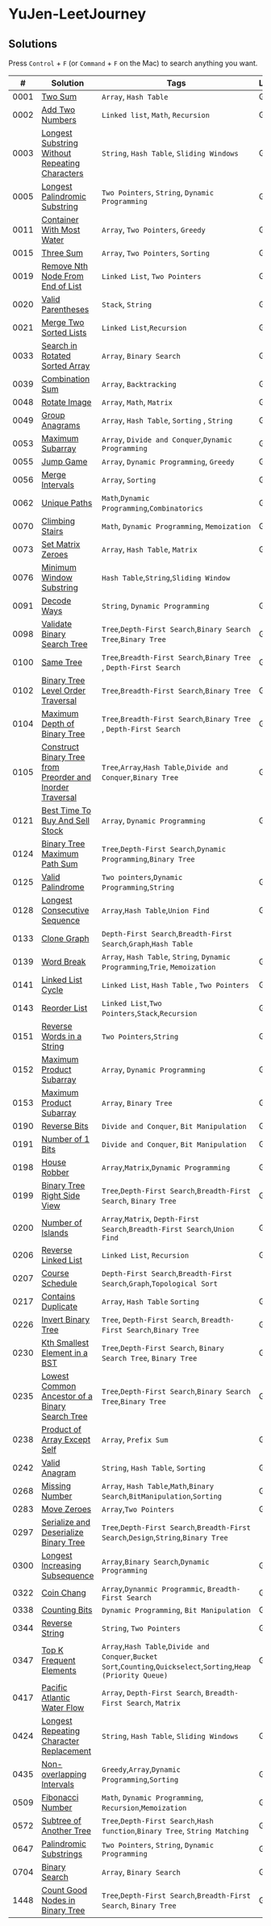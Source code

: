 # YuJen-LeetJourney



## Solutions

Press `Control` + `F` (or `Command` + `F` on the Mac) to search anything you want.

| #    | Solution                                                                                                                             | Tags                                                                                                               | Languages  | Difficulty |
| ---- | ------------------------------------------------------------------------------------------------------------------------------------ | ------------------------------------------------------------------------------------------------------------------ | ---------- | ---------- |
| 0001 | [Two Sum](./Easy/1_Two_Sum/)                                                                                                         | `Array`, `Hash Table`                                                                                              | Go, Python | Easy       |
| 0002 | [Add Two Numbers](./Medium/2_Add_Two_Numbers/)                                                                                       | `Linked list`, `Math`, `Recursion`                                                                                 | Go         | Medium     |
| 0003 | [Longest Substring Without Repeating Characters](./Medium/3_Longest_Substring_Without_Repeating_Characters/)                         | `String`, `Hash Table`, `Sliding Windows`                                                                          | Go         | Medium     |
| 0005 | [Longest Palindromic Substring](./Medium/5_Longest_Palindromic_Substring/)                                                           | `Two Pointers`, `String`, `Dynamic Programming`                                                                    | Go         | Medium     |
| 0011 | [Container With Most Water](./Medium/11_Container_With_Most_Water/)                                                                  | `Array`, `Two Pointers`, `Greedy`                                                                                  | Go         | Medium     |
| 0015 | [Three Sum](./Medium/15_3Sum/)                                                                                                       | `Array`, `Two Pointers`, `Sorting`                                                                                 | Go         | Medium     |
| 0019 | [Remove Nth Node From End of List](./Medium/19_Remove_Nth_Node_From_End_of_List/)                                                    | `Linked List`, `Two Pointers`                                                                                      | Go         | Medium     |
| 0020 | [Valid Parentheses](./Easy/20_Valid_Parentheses/)                                                                                    | `Stack`, `String`                                                                                                  | Go, Python | Easy       |
| 0021 | [Merge Two Sorted Lists](./Easy/21_Merge_Two_Sorted_Lists/)                                                                          | `Linked List`,`Recursion`                                                                                          | Go         | Easy       |
| 0033 | [Search in Rotated Sorted Array](./Medium/33_Search_in_Rotated_Sorted_Array/)                                                        | `Array`, `Binary Search`                                                                                           | Go         | Medium     |
| 0039 | [Combination Sum](./Medium/39_Combination_Sum/)                                                                                      | `Array`, `Backtracking`                                                                                            | Go         | Medium     |
| 0048 | [Rotate Image](./Medium/48_Rotate_Image/)                                                                                            | `Array`, `Math`, `Matrix`                                                                                          | Go         | Medium     |
| 0049 | [Group Anagrams](./Medium/49_Group_Anagrams/)                                                                                        | `Array`, `Hash Table`, `Sorting` , `String`                                                                        | Go         | Medium     |
| 0053 | [Maximum Subarray](./Medium/53_Maximum_Subarray/)                                                                                    | `Array`, `Divide and Conquer`,`Dynamic Programming`                                                                | Go         | Medium     |
| 0055 | [Jump Game](./Medium/55_Jump_Game/)                                                                                                  | `Array`, `Dynamic Programming`, `Greedy`                                                                           | Go         | Medium     |
| 0056 | [Merge Intervals](./Medium/56_Merge_Intervals/)                                                                                      | `Array`, `Sorting`                                                                                                 | Go         | Medium     |
| 0062 | [Unique Paths](./Medium/62_Unique_Paths/)                                                                                            | `Math`,`Dynamic Programming`,`Combinatorics`                                                                       | Go         | Medium     |
| 0070 | [Climbing Stairs](./Easy/70_Climbing_Stairs/)                                                                                        | `Math`, `Dynamic Programming`, `Memoization`                                                                       | Go         | Easy       |
| 0073 | [Set Matrix Zeroes](./Medium/73_Set_Matrix_Zeroes/)                                                                                  | `Array`, `Hash Table`, `Matrix`                                                                                    | Go         | Medium     |
| 0076 | [Minimum Window Substring](./Hard/76_Minimum_Window_Substring/)                                                                      | `Hash Table`,`String`,`Sliding Window`                                                                             |            | Hard       |
| 0091 | [Decode Ways](./Medium/91_Decode_Ways/)                                                                                              | `String`, `Dynamic Programming`                                                                                    | Go         | Medium     |
| 0098 | [Validate Binary Search Tree](./Medium/98_Validate_Binary_Search_Tree/)                                                              | `Tree`,`Depth-First Search`,`Binary Search Tree`,`Binary Tree`                                                     | Go         | Medium     |
| 0100 | [Same Tree](./Easy/100_Same_Tree/)                                                                                                   | `Tree`,`Breadth-First Search`,`Binary Tree` , `Depth-First Search`                                                 | Go, Python | Easy       |
| 0102 | [Binary Tree Level Order Traversal](./Medium/102_Binary_Tree_Level_Order_Traversal/)                                                 | `Tree`,`Breadth-First Search`,`Binary Tree`                                                                        | Go         | Medium     |
| 0104 | [Maximum Depth of Binary Tree](./Easy/104_Maximum_Depth_of_Binary_Tree/)                                                             | `Tree`,`Breadth-First Search`,`Binary Tree` , `Depth-First Search`                                                 | Go, Python | Easy       |
| 0105 | [Construct Binary Tree from Preorder and Inorder Traversal](./Medium/105_Construct_Binary_Tree_from_Preorder_and_Inorder_Traversal/) | `Tree`,`Array`,`Hash Table`,`Divide and Conquer`,`Binary Tree`                                                     | Go         | Medium     |
| 0121 | [Best Time To Buy And Sell Stock](./Easy/121_Best_Time_To_Buy_And_Sell_Stock/)                                                       | `Array`, `Dynamic Programming`                                                                                     | Go, Python | Easy       |
| 0124 | [Binary Tree Maximum Path Sum](./Hard/124_Binary_Tree_Maximum_Path_Sum/)                                                             | `Tree`,`Depth-First Search`,`Dynamic Programming`,`Binary Tree`                                                    |            | Hard       |
| 0125 | [Valid Palindrome](./Easy/125_Valid_Palindrome/)                                                                                     | `Two pointers`,`Dynamic Programming`,`String`                                                                      | Go         | Easy       |
| 0128 | [Longest Consecutive Sequence](./Medium/128_Longest_Consecutive_Sequence/)                                                           | `Array`,`Hash Table`,`Union Find`                                                                                  | Go         | Medium     |
| 0133 | [Clone Graph](./Medium/133_Clone_Graph/)                                                                                             | `Depth-First Search`,`Breadth-First Search`,`Graph`,`Hash Table`                                                   |            | Medium     |
| 0139 | [Word Break](./Medium/139_Word_Break/)                                                                                               | `Array`, `Hash Table`, `String`, `Dynamic Programming`,`Trie`, `Memoization`                                       | Go         | Medium     |
| 0141 | [Linked List Cycle](./Easy/141_Linked_List_Cycle/)                                                                                   | `Linked List`, `Hash Table`  , `Two Pointers`                                                                      | Go, Python | Easy       |
| 0143 | [Reorder List](./Medium/143_Reorder_List/)                                                                                           | `Linked List`,`Two Pointers`,`Stack`,`Recursion`                                                                   | Go         | Medium     |
| 0151 | [Reverse Words in a String](./Medium/151_Reverse_Words_in_a_String/)                                                                 | `Two Pointers`,`String`                                                                                            | Go         | Medium     |
| 0152 | [Maximum Product Subarray](./Medium/152_Maximum_Product_Subarray/)                                                                   | `Array`, `Dynamic Programming`                                                                                     | Go, Python | Medium     |
| 0153 | [Maximum Product Subarray](./Medium/153_Find_Minimum_in_Rotated_Sorted_Array/)                                                       | `Array`, `Binary Tree`                                                                                             | Go         | Medium     |
| 0190 | [Reverse Bits](./Easy/190_Reverse_Bits/)                                                                                             | `Divide and Conquer`, `Bit Manipulation`                                                                           | Go         | Easy       |
| 0191 | [Number of 1 Bits](./Easy/191_Number_of_1_Bits/)                                                                                     | `Divide and Conquer`, `Bit Manipulation`                                                                           | Go         | Easy       |
| 0198 | [House Robber](./Medium/198_House_Robber/)                                                                                           | `Array`,`Matrix`,`Dynamic Programming`                                                                             | Go         | Medium     |
| 0199 | [Binary Tree Right Side View](./Medium/199_Binary_Tree_Right_Side_View/)                                                             | `Tree`,`Depth-First Search`,`Breadth-First Search`, `Binary Tree`                                                  | Go         | Medium     |
| 0200 | [Number of Islands](./Medium/200_Number_of_Islands/)                                                                                 | `Array`,`Matrix`, `Depth-First Search`,`Breadth-First Search`,`Union Find`                                         | Go         | Medium     |
| 0206 | [Reverse Linked List](./Easy/206_Reverse_Linked_List/)                                                                               | `Linked List`, `Recursion`                                                                                         | Go         | Easy       |
| 0207 | [Course Schedule](./Medium/Course_Schedule/)                                                                                         | `Depth-First Search`,`Breadth-First Search`,`Graph`,`Topological Sort`                                             |            | Medium     |
| 0217 | [Contains Duplicate](./Easy/217_Contains_Duplicate/)                                                                                 | `Array`, `Hash Table` `Sorting`                                                                                    | Go, Python | Easy       |
| 0226 | [Invert Binary Tree](./Easy/226_Invert_Binary_Tree/)                                                                                 | `Tree`, `Depth-First Search`, `Breadth-First Search`,`Binary Tree`                                                 | Go,        | Easy       |
| 0230 | [Kth Smallest Element in a BST](./Medium/230_Kth_Smallest_Element_in_a_BST/)                                                         | `Tree`,`Depth-First Search`, `Binary Search Tree`, `Binary Tree`                                                   | Go         | Medium     |
| 0235 | [Lowest Common Ancestor of a Binary Search Tree](./Medium/235_Lowest_Common_Ancestor_of_a_Binary_Search_Tree/)                       | `Tree`,`Depth-First Search`,`Binary Search Tree`,`Binary Tree`                                                     | Go         | Medium     |
| 0238 | [Product of Array Except Self](./Medium/238_Product_of_Array_Except_Self/)                                                           | `Array`, `Prefix Sum`                                                                                              | Go         | Medium     |
| 0242 | [Valid Anagram](./Easy/242_Valid_Anagram/)                                                                                           | `String`, `Hash Table`, `Sorting`                                                                                  | Go, Python | Easy       |
| 0268 | [Missing Number](./Easy/268_Missing_Number/)                                                                                         | `Array`, `Hash Table`,`Math`,`Binary Search`,`BitManipulation`,`Sorting`                                           | Go         | Easy       |
| 0283 | [Move Zeroes](.//Easy/283_Move_Zeroes/)                                                                                              | `Array`,`Two Pointers`                                                                                             | Go, Python | Easy       |
| 0297 | [Serialize and Deserialize Binary Tree](./Hard/297_Serialize_and_Deserialize_Binary_Tree/)                                           | `Tree`,`Depth-First Search`,`Breadth-First Search`,`Design`,`String`,`Binary Tree`                                 |            | Hard       |
| 0300 | [Longest Increasing Subsequence](./Medium/300_Longest_Increasing_Subsequence/)                                                       | `Array`,`Binary Search`,`Dynamic Programming`                                                                      | Go         | Medium     |
| 0322 | [Coin Chang](./Medium/322_Coin_Change/)                                                                                              | `Array`,`Dynanmic Programmic`, `Breadth-First Search`                                                              | Go         | Medium     |
| 0338 | [Counting Bits](./Easy/338_Counting_Bits/)                                                                                           | `Dynamic Programming`, `Bit Manipulation`                                                                          | Go         | Easy       |
| 0344 | [Reverse String](./Easy/344_Reverse_String/)                                                                                         | `String`, `Two Pointers`                                                                                           | Go         | Easy       |
| 0347 | [Top K Frequent Elements](./Medium/347_Top_K_Frequent_Elements/)                                                                     | `Array`,`Hash Table`,`Divide and Conquer`,`Bucket Sort`,`Counting`,`Quickselect`,`Sorting`,`Heap (Priority Queue)` | Go         | Medium     |
| 0417 | [Pacific Atlantic Water Flow](./Medium/417_Pacific_Atlantic_Water_Flow/)                                                             | `Array`, `Depth-First Search`, `Breadth-First Search`, `Matrix`                                                    |            | Medium     |
| 0424 | [Longest Repeating Character Replacement](./Medium/424_Longest_Repeating_Character_Replacement/)                                     | `String`, `Hash Table`, `Sliding Windows`                                                                          | Go, Python | Medium     |
| 0435 | [Non-overlapping Intervals](./Medium/435_Non-overlapping_Intervals/)                                                                 | `Greedy`,`Array`,`Dynamic Programming`,`Sorting`                                                                   | Go         | Medium     |
| 0509 | [Fibonacci Number](./Easy/509_Fibonacci_Number/)                                                                                     | `Math`, `Dynamic Programming`, `Recursion`,`Memoization`                                                           | Go         | Easy       |
| 0572 | [Subtree of Another Tree](./Easy/572_Subtree_of_Another_Tree/)                                                                       | `Tree`,`Depth-First Search`,`Hash function`,`Binary Tree`, `String Matching`                                       | Go         | Medium     |
| 0647 | [Palindromic Substrings](./Medium/647_Palindromic_Substrings/)                                                                       | `Two Pointers`, `String`,  `Dynamic Programming`                                                                   | Go         | Medium     |
| 0704 | [Binary Search](./Easy/704_Binary_Search/)                                                                                           | `Array`, `Binary Search`                                                                                           | Go, Python | Easy       |
| 1448 | [Count Good Nodes in Binary Tree](./Medium/1448_Count_Good_Nodes_in_Binary_Tree/)                                                    | `Tree`,`Depth-First Search`,`Breadth-First Search`, `Binary Tree`                                                  | Go         | Medium     |